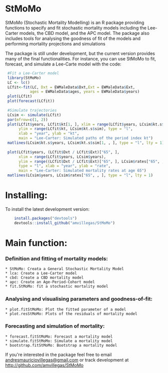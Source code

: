 StMoMo
========================================================

StMoMo (Stochastic Mortality Modelling) is an R package providing functions to specify 
and fit stochastic mortality models including the Lee-Carter models, the CBD model, and 
the APC model. The package also includes tools for analysing the goodness of fit 
of the models and performing mortality projections and simulations

The package is still under development, but the current version provides 
many of the final functionalities. For instance, you can use StMoMo to fit, 
forecast, and simulate a Lee-Carte model with the code:

 ```R
  #Fit a Lee-Carter model 
  library(StMoMo)
  LC <- lc()
  LCfit<-fit(LC, Dxt = EWMaleData$Dxt,Ext = EWMaleData$Ext,
            ages = EWMaleData$ages, years = EWMaleData$years)
  plot(LCfit)
  plot(forecast(LCfit))
  
  #Simulate trajectories
  LCsim <- simulate(LCfit)
  par(mfrow=c(1, 2))
  plot(LCfit$years, LCfit$kt[1, ], xlim = range(LCfit$years, LCsim$kt.s$years),
       ylim = range(LCfit$kt, LCsim$kt.s$sim), type = "l",
       xlab = "year", ylab = "kt",
       main = "Lee-Carter: Simulated paths of the period index kt")
  matlines(LCsim$kt.s$years, LCsim$kt.s$sim[1, , ], type = "l", lty = 1)
  
  plot(LCfit$years, (LCfit$Dxt / LCfit$Ext)["65", ],
       xlim = range(LCfit$years, LCsim$years),
       ylim = range((LCfit$Dxt / LCfit$Ext)["65", ], LCsim$rates["65", , ]),
       type = "l", xlab = "year", ylab = "rate",
       main = "Lee-Carter: Simulated mortality rates at age 65")
  matlines(LCsim$years, LCsim$rates["65", , ], type = "l", lty = 1)

````

# Installing:

To install the latest development version: 

```R
    install.packages("devtools")
    devtools::install_github("amvillegas/StMoMo")
````

# Main function:

### Definition and fitting of mortality models:
    * StMoMo: Creata a General Stochastic Mortality Model
    * lca: Create a Lee-Carter model
    * cbd: Create a CBD mortality model
    * apc: Create an Age-Period-Cohort model
    * fit.StMoMo: fit a stochastic mortality model

### Analysing and visualising parameters and goodness-of-fit:
    * plot.fitStMoMo: Plot the fitted parameter of a model
    * plot.resStMoMo: Plots of the residuals of mortality model

### Forecasting and simulation of mortality:
    * forecast.fitStMoMo: Forecast a mortality model
    * simulate.fitStMoMo: Simulate a mortality model
    * bootstrap.fitStMoMo: Bootstrap a mortality model
    

If you're interested in the package feel free to email andresmauriciovillegas@gmail.com
or track development at http://github.com/amvillegas/StMoMo

